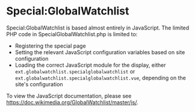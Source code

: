 # Special:GlobalWatchlist

Special:GlobalWatchlist is based almost entirely in JavaScript. The limited PHP code in
SpecialGlobalWatchlist.php is limited to:

- Registering the special page
- Setting the relevant JavaScript configuration variables based on site configuration
- Loading the correct JavaScript module for the display, either `ext.globalwatchlist.specialglobalwatchlist`
or `ext.globalwatchlist.specialglobalwatchlist.vue`, depending on the site's configuration

To view the JavaScript documentation, please see https://doc.wikimedia.org/GlobalWatchlist/master/js/.
